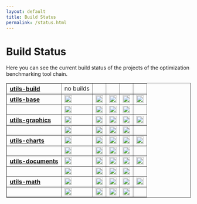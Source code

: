```yaml
---
layout: default
title: Build Status
permalink: /status.html
---
```


# Build Status

Here you can see the current build status of the projects of the optimization benchmarking tool chain.

<table border="1">
<tr><th style="text-align:left"><a href="https://github.com/optimizationBenchmarking/utils-build">utils-build</a></th><td>no builds</td><td /><td /><td /><td /></tr>

<tr><th style="text-align:left"><a href="https://github.com/optimizationBenchmarking/utils-base">utils-base</a></th>
<td><a href="https://travis-ci.org/optimizationBenchmarking/utils-base/"><img alt="Travis CI Build Status" src="https://img.shields.io/travis/optimizationBenchmarking/utils-base/master.svg" height="20"/></a></td>
<td><a href="https://codeship.com/projects/131027e0-8ab8-0133-0904-7246c649b408/status?branch=master"><img alt="Codeship Build Status" src="https://img.shields.io/codeship/131027e0-8ab8-0133-0904-7246c649b408.svg" height="20"/></a></td>
<td><a href="https://circleci.com/gh/optimizationBenchmarking/utils-base"><img alt="CircleCI Build Status" src="https://img.shields.io/circleci/project/optimizationBenchmarking/utils-base.svg" height="20"/></a></td>
<td><a href="https://semaphoreci.com/thomasweise/utils-base"><img alt="Semaphore Build Status" src="https://semaphoreci.com/api/v1/projects/307f0e82-6765-4e5c-80c6-3566c2086110/642552/shields_badge.svg" height="20"/></a></td>
<td><a href="https://snap-ci.com/optimizationBenchmarking/utils-base/branch/master"><img alt="Snap CI Build Status" src="https://img.shields.io/snap-ci/optimizationBenchmarking/utils-base/master.svg" height="20"/></a></td>
</tr><tr><td />
<td><a href="https://app.wercker.com/#applications/567a005a13c2df2b623ee96c"><img alt="Wercker Build Status" src="https://img.shields.io/wercker/ci/567a005a13c2df2b623ee96c.svg" height="20"/></a></td>
<td><a href="https://app.shippable.com/projects/567a0f771895ca447466cf07"><img alt="Shippable Build Status" src="https://img.shields.io/shippable/567a0f771895ca447466cf07.svg" height="20"/></a></td>
<td><a href="https://ci.appveyor.com/project/thomasWeise/utils-base"><img alt="AppVeyor Build Status" src="https://img.shields.io/appveyor/ci/thomasWeise/utils-base.svg" height="20"/></a></td>
<td><a href="https://drone.io/github.com/optimizationBenchmarking/utils-base/latest"><img alt="Drone IO Build Status" src="https://drone.io/github.com/optimizationBenchmarking/utils-base/status.png" height="20"/></a></td>
<td /></tr>

<tr><th style="text-align:left"><a href="https://github.com/optimizationBenchmarking/utils-graphics">utils-graphics</a></th>
<td><a href="https://travis-ci.org/optimizationBenchmarking/utils-graphics/"><img alt="Travis CI Build Status" src="https://img.shields.io/travis/optimizationBenchmarking/utils-graphics/master.svg" height="20"/></a></td>
<td><a href="https://codeship.com/projects/064e4220-8d10-0133-53ec-561902d161f6/status?branch=master"><img alt="Codeship Build Status" src="https://img.shields.io/codeship/064e4220-8d10-0133-53ec-561902d161f6.svg" height="20"/></a></td>
<td><a href="https://circleci.com/gh/optimizationBenchmarking/utils-graphics"><img alt="CircleCI Build Status" src="https://img.shields.io/circleci/project/optimizationBenchmarking/utils-graphics.svg" height="20"/></a></td>
<td><a href="https://semaphoreci.com/thomasweise/utils-graphics"><img alt="Semaphore Build Status" src="https://semaphoreci.com/api/v1/projects/37055847-7790-4676-ab34-e0dc475c4494/645165/shields_badge.svg" height="20"/></a></td>
<td><a href="https://snap-ci.com/optimizationBenchmarking/utils-graphics/branch/master"><img alt="Snap CI Build Status" src="https://img.shields.io/snap-ci/optimizationBenchmarking/utils-graphics/master.svg" height="20"/></a></td>
</tr><tr><td />
<td><a href="https://app.wercker.com/#applications/567cdedf1e29124443101992"><img alt="Wercker Build Status" src="https://img.shields.io/wercker/ci/567cdedf1e29124443101992.svg" height="20"/></a></td>
<td><a href="https://app.shippable.com/projects/567cde0f1895ca447466ea67"><img alt="Shippable Build Status" src="https://img.shields.io/shippable/567cde0f1895ca447466ea67.svg" height="20"/></a></td>
<td><a href="https://ci.appveyor.com/project/thomasWeise/utils-graphics"><img alt="AppVeyor Build Status" src="https://img.shields.io/appveyor/ci/thomasWeise/utils-graphics.svg" height="20"/></a></td>
<td><a href="https://drone.io/github.com/optimizationBenchmarking/utils-graphics/latest"><img alt="Drone IO Build Status" src="https://drone.io/github.com/optimizationBenchmarking/utils-graphics/status.png" height="20"/></a></td>
<td /></tr>

<tr><th style="text-align:left"><a href="https://github.com/optimizationBenchmarking/utils-charts">utils-charts</a></th>
<td><a href="https://travis-ci.org/optimizationBenchmarking/utils-charts/"><img alt="Travis CI Build Status" src="https://img.shields.io/travis/optimizationBenchmarking/utils-charts/master.svg" height="20"/></a></td>
<td><a href="https://codeship.com/projects/98b6ed40-9313-0133-eeff-62bc10e087c9/status?branch=master"><img alt="Codeship Build Status" src="https://img.shields.io/codeship/98b6ed40-9313-0133-eeff-62bc10e087c9.svg" height="20"/></a></td>
<td><a href="https://circleci.com/gh/optimizationBenchmarking/utils-charts"><img alt="CircleCI Build Status" src="https://img.shields.io/circleci/project/optimizationBenchmarking/utils-charts.svg" height="20"/></a></td>
<td><a href="https://semaphoreci.com/thomasweise/utils-charts"><img alt="Semaphore Build Status" src="https://semaphoreci.com/api/v1/projects/1a49b053-325a-4bdf-a593-b7cb2a5537b7/648380/shields_badge.svg" height="20"/></a></td>
<td><a href="https://snap-ci.com/optimizationBenchmarking/utils-charts/branch/master"><img alt="Snap CI Build Status" src="https://img.shields.io/snap-ci/optimizationBenchmarking/utils-charts/master.svg" height="20"/></a></td>
</tr><tr><td />
<td><a href="https://app.wercker.com/#applications/568717b5b1b23faa66047e43"><img alt="Wercker Build Status" src="https://img.shields.io/wercker/ci/568717b5b1b23faa66047e43.svg" height="20"/></a></td>
<td><a href="https://app.shippable.com/projects/568717d61895ca44746737b4"><img alt="Shippable Build Status" src="https://img.shields.io/shippable/568717d61895ca44746737b4.svg" height="20"/></a></td>
<td><a href="https://ci.appveyor.com/project/thomasWeise/utils-charts"><img alt="AppVeyor Build Status" src="https://img.shields.io/appveyor/ci/thomasWeise/utils-charts.svg" height="20"/></a></td>
<td><a href="https://drone.io/github.com/optimizationBenchmarking/utils-charts/latest"><img alt="Drone IO Build Status" src="https://drone.io/github.com/optimizationBenchmarking/utils-charts/status.png" height="20"/></a></td>
<td /></tr>

<tr><th style="text-align:left"><a href="https://github.com/optimizationBenchmarking/utils-documents">utils-documents</a></th>
<td><a href="https://travis-ci.org/optimizationBenchmarking/utils-documents/"><img alt="Travis CI Build Status" src="https://img.shields.io/travis/optimizationBenchmarking/utils-documents/master.svg" height="20"/></a></td>
<td><a href="https://codeship.com/projects/4b486410-94e7-0133-7934-569edec715f0/status?branch=master"><img alt="Codeship Build Status" src="https://img.shields.io/codeship/4b486410-94e7-0133-7934-569edec715f0.svg" height="20"/></a></td>
<td><a href="https://circleci.com/gh/optimizationBenchmarking/utils-documents"><img alt="CircleCI Build Status" src="https://img.shields.io/circleci/project/optimizationBenchmarking/utils-documents.svg" height="20"/></a></td>
<td><a href="https://semaphoreci.com/thomasweise/utils-documents"><img alt="Semaphore Build Status" src="https://semaphoreci.com/api/v1/projects/f51172fa-8634-4066-93f5-1e234fb83e6a/648744/shields_badge.svg" height="20"/></a></td>
<td><a href="https://snap-ci.com/optimizationBenchmarking/utils-documents/branch/master"><img alt="Snap CI Build Status" src="https://img.shields.io/snap-ci/optimizationBenchmarking/utils-documents/master.svg" height="20"/></a></td>
</tr><tr><td />
<td><a href="https://app.wercker.com/#applications/568a2829b1b23faa660a4cba"><img alt="Wercker Build Status" src="https://img.shields.io/wercker/ci/568a2829b1b23faa660a4cba.svg" height="20"/></a></td>
<td><a href="https://app.shippable.com/projects/568b67c31895ca4474675798"><img alt="Shippable Build Status" src="https://img.shields.io/shippable/568b67c31895ca4474675798.svg" height="20"/></a></td>
<td><a href="https://ci.appveyor.com/project/thomasWeise/utils-documents"><img alt="AppVeyor Build Status" src="https://img.shields.io/appveyor/ci/thomasWeise/utils-documents.svg" height="20"/></a></td>
<td><a href="https://drone.io/github.com/optimizationBenchmarking/utils-documents/latest"><img alt="Drone IO Build Status" src="https://drone.io/github.com/optimizationBenchmarking/utils-documents/status.png" height="20"/></a></td>
<td /></tr>

<tr><th style="text-align:left"><a href="https://github.com/optimizationBenchmarking/utils-math">utils-math</a></td>
<td><a href="https://travis-ci.org/optimizationBenchmarking/utils-math/"><img alt="Travis CI Build Status" src="https://img.shields.io/travis/optimizationBenchmarking/utils-math/master.svg" height="20"/></a></td>
<td><a href="https://codeship.com/projects/df6a04d0-95cd-0133-0724-520d149e6bdf/status?branch=master"><img alt="Codeship Build Status" src="https://img.shields.io/codeship/df6a04d0-95cd-0133-0724-520d149e6bdf.svg" height="20"/></a></td>
<td><a href="https://circleci.com/gh/optimizationBenchmarking/utils-math"><img alt="CircleCI Build Status" src="https://img.shields.io/circleci/project/optimizationBenchmarking/utils-math.svg" height="20"/></a></td>
<td><a href="https://semaphoreci.com/thomasweise/utils-math"><img alt="Semaphore Build Status" src="https://semaphoreci.com/api/v1/projects/b860f536-2594-42ac-8a60-fc60e59eb7a1/650254/shields_badge.svg" height="20"/></a></td>
<td><a href="https://snap-ci.com/optimizationBenchmarking/utils-math/branch/master"><img alt="Snap CI Build Status" src="https://img.shields.io/snap-ci/optimizationBenchmarking/utils-math/master.svg" height="20"/></a></td>
</tr><tr><td />
<td><a href="https://app.wercker.com/#applications/568ba550b1b23faa66185263"><img alt="Wercker Build Status" src="https://img.shields.io/wercker/ci/568ba550b1b23faa66185263.svg" height="20"/></a></td>
<td><a href="https://app.shippable.com/projects/568ba7061895ca4474675a6b"><img alt="Shippable Build Status" src="https://img.shields.io/shippable/568ba7061895ca4474675a6b.svg" height="20"/></a></td>
<td><a href="https://ci.appveyor.com/project/thomasWeise/utils-math"><img alt="AppVeyor Build Status" src="https://img.shields.io/appveyor/ci/thomasWeise/utils-math.svg" height="20"/></a></td>
<td><a href="https://drone.io/github.com/optimizationBenchmarking/utils-math/latest"><img alt="Drone IO Build Status" src="https://drone.io/github.com/optimizationBenchmarking/utils-math/status.png" height="20"/></a></td>
<td /></tr>
</table>